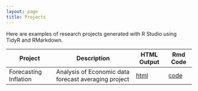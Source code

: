 ```yaml
---
layout: page
title: Projects
---
```


Here are examples of research projects generated with R Studio using TidyR and RMarkdown.

Project | Description | HTML Output | Rmd Code
--- | --- | --- | ---
Forecasting Inflation | Analysis of Economic data forecast averaging project | [html](https://jehaywood7.github.io/Forecasting_Inflation/) | [code](https://github.com/jehaywood7/Forecasting_Inflation)